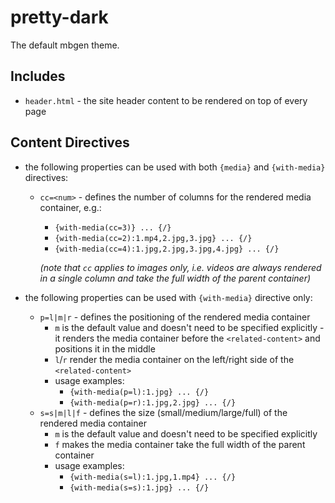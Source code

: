 # pretty-dark

The default mbgen theme.

## Includes

* `header.html` - the site header content to be rendered on top of every page

## Content Directives

* the following properties can be used with both `{media}` and `{with-media}` directives:
  * `cc=<num>` - defines the number of columns for the rendered media container, e.g.:
    * `{with-media(cc=3)} ... {/}`
    * `{with-media(cc=2):1.mp4,2.jpg,3.jpg} ... {/}`
    * `{with-media(cc=4):1.jpg,2.jpg,3.jpg,4.jpg} ... {/}`

    _(note that `cc` applies to images only,
    i.e. videos are always rendered in a single column
    and take the full width of the parent container)_


* the following properties can be used with `{with-media}` directive only:
  * `p=l|m|r` - defines the positioning of the rendered media container 
    * `m` is the default value and doesn't need to be specified explicitly - 
      it renders the media container before the `<related-content>` and positions it in the middle 
    * `l`/`r` render the media container on the left/right side of the `<related-content>`
    * usage examples: 
      * `{with-media(p=l):1.jpg} ... {/}`
      * `{with-media(p=r):1.jpg,2.jpg} ... {/}`
  * `s=s|m|l|f` - defines the size (small/medium/large/full) of the rendered media container
    * `m` is the default value and doesn't need to be specified explicitly  
    * `f` makes the media container take the full width of the parent container 
    * usage examples:
      * `{with-media(s=l):1.jpg,1.mp4} ... {/}`
      * `{with-media(s=s):1.jpg} ... {/}`
